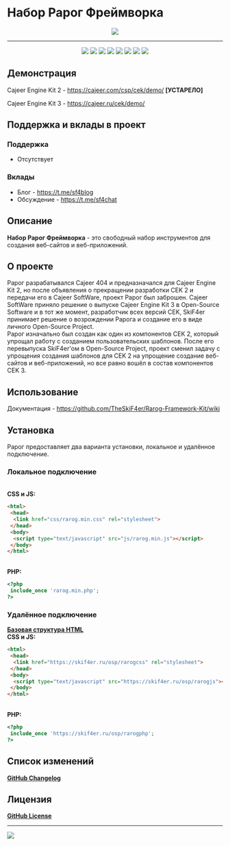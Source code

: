 # Набор Рарог Фреймворка

<div align="center">
 <img src="https://i.ibb.co/gDQZchj/sizzling-red-designify.png"/>
</div>

____

<div align="center">
 <img src="https://img.shields.io/badge/downloads-0-green"/>
 <img src="https://img.shields.io/badge/made%20by-skif4er-blue"/>
 <img src="https://img.shields.io/badge/software-open--source-yellowgreen"/>
 <img src="https://img.shields.io/github/issues/TheSkiF4er/Rarog-Framework-Kit"/>
 <img src="https://img.shields.io/github/forks/TheSkiF4er/Rarog-Framework-Kit"/>
 <img src="https://img.shields.io/github/stars/TheSkiF4er/Rarog-Framework-Kit"/>
 <img src="https://img.shields.io/badge/donations-0₿-red"/>
 <img src="https://img.shields.io/badge/license-cc%20by--sa%204.0-brightgreen"/>
</div>

## Демонстрация
Cajeer Engine Kit 2 - https://cajeer.com/csp/cek/demo/ **[УСТАРЕЛО]**

Cajeer Engine Kit 3 - https://cajeer.ru/cek/demo/

## Поддержка и вклады в проект
### Поддержка
* Отсутствует
### Вклады
* Блог - https://t.me/sf4blog
* Обсуждение - https://t.me/sf4chat

## Описание
**Набор Рарог Фреймворка** - это свободный набор инструментов для создания веб-сайтов и веб-приложений.

## О проекте
Рарог разрабатывался Cajeer 404 и предназначался для Cajeer Engine Kit 2, но после объявления о прекращении разработки CEK 2 и передачи его в Cajeer SoftWare, проект Рарог был заброшен. Cajeer SoftWare приняло решение о выпуске Cajeer Engine Kit 3 в Open-Source Software и в тот же момент, разработчик всех версий CEK, SkiF4er принимает решение о возрождении Рарога и создание его в виде личного Open-Source Project.
<br>Рарог изначально был создан как один из компонентов CEK 2, который упрощал работу с созданием пользовательских шаблонов. После его перевыпуска SkiF4er'ом в Open-Source Project, проект сменил задачу с упрощения создания шаблонов для CEK 2 на упрощение создание веб-сайтов и веб-приложений, но все равно вошёл в состав компонентов CEK 3.

## Использование
Документация - https://github.com/TheSkiF4er/Rarog-Framework-Kit/wiki

## Установка
Рарог предоставляет два варианта установки, локальное и удалённое подключение.
### Локальное подключение
<br>**CSS и JS:**
```html
<html>
 <head>
  <link href="css/rarog.min.css" rel="stylesheet">
 </head>
 <body>
  <script type="text/javascript" src="js/rarog.min.js"></script>
 </body>
</html>
```
<br>**PHP:**
```php
<?php
 include_once 'rarog.min.php';
?>
```
### Удалённое подключение
**[Базовая структура HTML](https://github.com/TheSkiF4er/Rarog-Framework-Kit/blob/main/rarog.html)**
<br>**CSS и JS:**
```html
<html>
 <head>
  <link href="https://skif4er.ru/osp/rarogcss" rel="stylesheet">
 </head>
 <body>
  <script type="text/javascript" src="https://skif4er.ru/osp/rarogjs"></script>
 </body>
</html>
```
<br>**PHP:**
```php
<?php
 include_once 'https://skif4er.ru/osp/rarogphp';
?>
```

## Список изменений
**[GitHub Changelog](https://github.com/TheSkiF4er/Rarog-Framework-Kit/blob/main/CHANGELOG.md)**

## Лицензия
**[GitHub License](https://github.com/TheSkiF4er/Rarog-Framework-Kit/blob/main/LICENSE.md)**

____

![](https://github-readme-stats.vercel.app/api?username=theskif4er)
